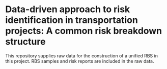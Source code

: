 # Data-driven approach to risk identification in transportation projects: A common risk breakdown structure  
This repository supplies raw data for the construction of a unified RBS in this project. RBS samples and risk reports are included in the raw data. 
